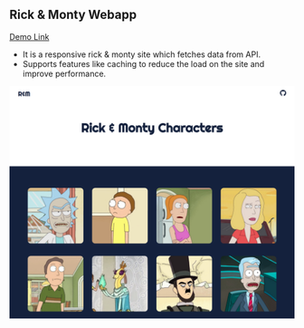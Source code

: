 ## Rick & Monty Webapp

[Demo Link](https://rick-and-monty-web-2m3g7hx8t-codedbyyashwanth.vercel.app/)

* It is a responsive rick & monty site which fetches data from API.
* Supports features like caching to reduce the load on the site and improve performance.

![alt text](screenshot.png)
